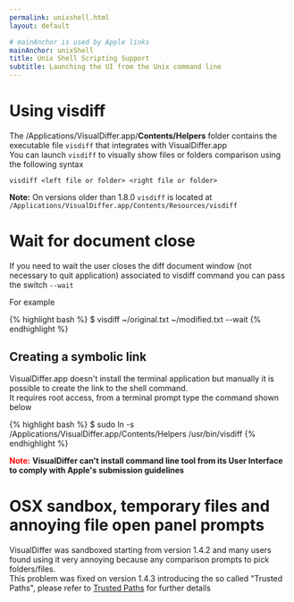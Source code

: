 ```yaml
---
permalink: unixshell.html
layout: default

# mainAnchor is used by Apple links
mainAnchor: unixShell
title: Unix Shell Scripting Support
subtitle: Launching the UI from the Unix command line
---
```


Using visdiff
=============

The /Applications/VisualDiffer.app/**Contents/Helpers** folder contains the executable file `visdiff` that integrates with VisualDiffer.app  
You can launch `visdiff` to visually show files or folders comparison using the following syntax

	visdiff <left file or folder> <right file or folder>

**Note:** On versions older than 1.8.0  `visdiff` is located at `/Applications/VisualDiffer.app/Contents/Resources/visdiff`

Wait for document close
=======================

If you need to wait the user closes the diff document window (not necessary to quit application) associated to visdiff command you can pass the switch `--wait`

For example

{% highlight bash %}
$ visdiff ~/original.txt ~/modified.txt --wait
{% endhighlight %}


Creating a symbolic link
------------------------

VisualDiffer.app doesn't install the terminal application but manually it is possible to create the link to the shell command.  
It requires root access, from a terminal prompt type the command shown below

{% highlight bash %}
$ sudo ln -s /Applications/VisualDiffer.app/Contents/Helpers /usr/bin/visdiff
{% endhighlight %}

<span style="color:red; font-weight:bold">Note:</span> **VisualDiffer can't install command line tool from its User Interface to comply with Apple's submission guidelines**

OSX sandbox, temporary files and annoying file open panel prompts
=================================================================

VisualDiffer was sandboxed starting from version 1.4.2 and many users found using it very annoying because any comparison prompts to pick folders/files.  
This problem was fixed on version 1.4.3 introducing the so called "Trusted Paths", please refer to [Trusted Paths](trustedPaths.html) for further details
